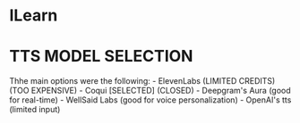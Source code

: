 # ILearn




# TTS MODEL SELECTION
Thhe main options were the following:
    - ElevenLabs (LIMITED CREDITS) (TOO EXPENSIVE)
    - Coqui [SELECTED] (CLOSED)
    - Deepgram's Aura (good for real-time)
    - WellSaid Labs (good for voice personalization)
    - OpenAI's tts (limited input)
